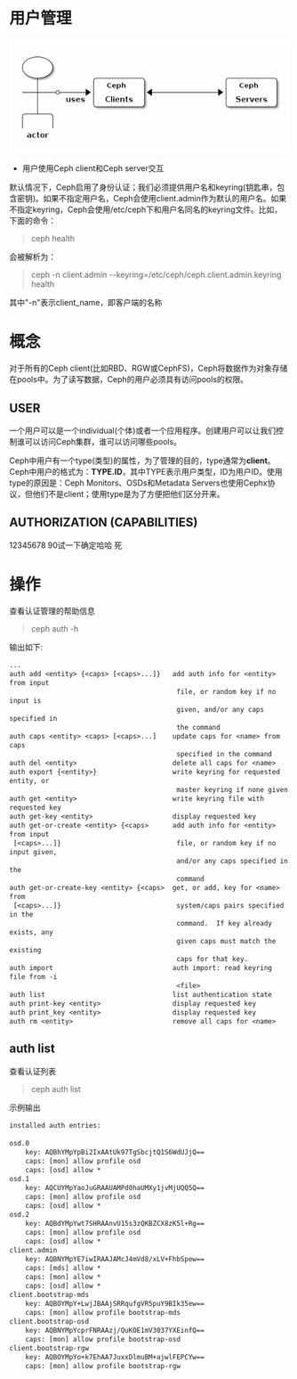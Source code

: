 # 用户管理
![ceph-user-01](resources/pic/user/cpeh-user-01.png)

* 用户使用Ceph client和Ceph server交互

默认情况下，Ceph启用了身份认证；我们必须提供用户名和keyring(钥匙串，包含密钥)。如果不指定用户名，Ceph会使用client.admin作为默认的用户名。如果不指定keyring，Ceph会使用/etc/ceph下和用户名同名的keyring文件。比如，下面的命令：  

> ceph health

会被解析为：  

> ceph -n client.admin --keyring=/etc/ceph/ceph.client.admin.keyring health

其中"-n"表示client_name，即客户端的名称

# 概念
对于所有的Ceph client(比如RBD、RGW或CephFS)，Ceph将数据作为对象存储在pools中。为了读写数据，Ceph的用户必须具有访问pools的权限。

## USER
一个用户可以是一个individual(个体)或者一个应用程序。创建用户可以让我们控制谁可以访问Ceph集群，谁可以访问哪些pools。   

Ceph中用户有一个type(类型)的属性，为了管理的目的，type通常为**client**。Ceph中用户的格式为：**TYPE.ID**，其中TYPE表示用户类型，ID为用户ID。使用type的原因是：Ceph Monitors、OSDs和Metadata Servers也使用Cephx协议，但他们不是client；使用type是为了方便把他们区分开来。

## AUTHORIZATION (CAPABILITIES)
12345678 90试一下确定哈哈
死






# 操作

查看认证管理的帮助信息

> ceph auth -h

输出如下:  

```
...
auth add <entity> {<caps> [<caps>...]}   add auth info for <entity> from input
                                          file, or random key if no input is
                                          given, and/or any caps specified in
                                          the command
auth caps <entity> <caps> [<caps>...]    update caps for <name> from caps
                                          specified in the command
auth del <entity>                        delete all caps for <name>
auth export {<entity>}                   write keyring for requested entity, or
                                          master keyring if none given
auth get <entity>                        write keyring file with requested key
auth get-key <entity>                    display requested key
auth get-or-create <entity> {<caps>      add auth info for <entity> from input
 [<caps>...]}                             file, or random key if no input given,
                                          and/or any caps specified in the
                                          command
auth get-or-create-key <entity> {<caps>  get, or add, key for <name> from
 [<caps>...]}                             system/caps pairs specified in the
                                          command.  If key already exists, any
                                          given caps must match the existing
                                          caps for that key.
auth import                              auth import: read keyring file from -i
                                          <file>
auth list                                list authentication state
auth print-key <entity>                  display requested key
auth print_key <entity>                  display requested key
auth rm <entity>                         remove all caps for <name>
```

## auth list
查看认证列表  

> ceph auth list

示例输出  

```
installed auth entries:

osd.0
	key: AQBhYMpYpBi2IxAAtUk97TgSbcjtQ1S6WdUJjQ==
	caps: [mon] allow profile osd
	caps: [osd] allow *
osd.1
	key: AQCUYMpYaoJuGRAAUAMPd0haUMXy1jvMjUQQ5Q==
	caps: [mon] allow profile osd
	caps: [osd] allow *
osd.2
	key: AQBdYMpYwt7SHRAAnvU15s3zQKBZCX8zK5l+Rg==
	caps: [mon] allow profile osd
	caps: [osd] allow *
client.admin
	key: AQBNYMpYE7iwIRAAJAMcJ4mVd8/xLV+FhbSpew==
	caps: [mds] allow *
	caps: [mon] allow *
	caps: [osd] allow *
client.bootstrap-mds
	key: AQBOYMpY+LwjJBAAjSRRqufgVR5puY9BIk35ew==
	caps: [mon] allow profile bootstrap-mds
client.bootstrap-osd
	key: AQBNYMpYcprFNRAAzj/QuKOE1mV3037YXEinfQ==
	caps: [mon] allow profile bootstrap-osd
client.bootstrap-rgw
	key: AQBOYMpYo+k7EhAA7JuxxDlmuBM+ajwlFEPCYw==
	caps: [mon] allow profile bootstrap-rgw
```















